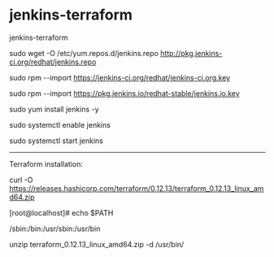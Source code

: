 # jenkins-terraform
jenkins-terraform


sudo wget -O /etc/yum.repos.d/jenkins.repo http://pkg.jenkins-ci.org/redhat/jenkins.repo

sudo rpm --import https://jenkins-ci.org/redhat/jenkins-ci.org.key

sudo rpm --import https://pkg.jenkins.io/redhat-stable/jenkins.io.key 

sudo yum install jenkins -y

sudo systemctl enable jenkins

sudo systemctl start jenkins


---------------------------------------------------

Terraform installation:

curl -O https://releases.hashicorp.com/terraform/0.12.13/terraform_0.12.13_linux_amd64.zip

[root@localhost]# echo $PATH

/sbin:/bin:/usr/sbin:/usr/bin

unzip terraform_0.12.13_linux_amd64.zip -d /usr/bin/
